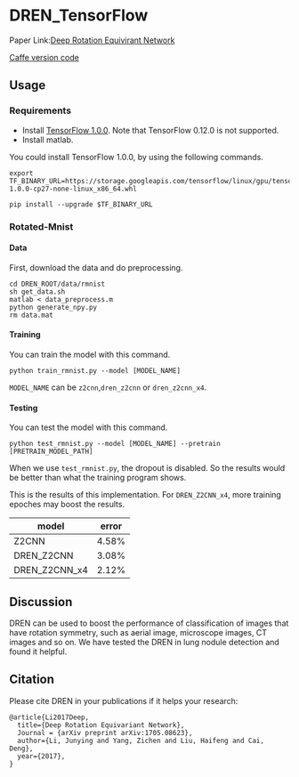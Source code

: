 # DREN_TensorFlow
Paper Link:[Deep Rotation Equivirant Network](https://arxiv.org/abs/1705.08623)

[Caffe version code](https://github.com/microljy/DREN)
## Usage
### Requirements
- Install [TensorFlow 1.0.0](https://www.tensorflow.org/). Note that TensorFlow 0.12.0 is not supported.
- Install matlab.

You could install TensorFlow 1.0.0, by using the following commands.

	export TF_BINARY_URL=https://storage.googleapis.com/tensorflow/linux/gpu/tensorflow_gpu-1.0.0-cp27-none-linux_x86_64.whl

	pip install --upgrade $TF_BINARY_URL

### Rotated-Mnist
#### Data
First, download the data and do preprocessing.

	cd DREN_ROOT/data/rmnist
	sh get_data.sh
	matlab < data_preprocess.m
	python generate_npy.py
	rm data.mat

#### Training
You can train the model with this command.

	python train_rmnist.py --model [MODEL_NAME]

```MODEL_NAME``` can be ```z2cnn```,```dren_z2cnn``` or ```dren_z2cnn_x4```.

#### Testing
You can test the model with this command.

	python test_rmnist.py --model [MODEL_NAME] --pretrain [PRETRAIN_MODEL_PATH]

When we use ```test_rmnist.py```, the dropout is disabled. So the results would be better than what the training program shows.

This is the results of this implementation. For ```DREN_Z2CNN_x4```, more training epoches may boost the results.

|model         |error |
|--------------|------|
|Z2CNN         |4.58% |
|DREN_Z2CNN    |3.08% |
|DREN_Z2CNN_x4 |2.12% |

## Discussion
DREN can be used to boost the performance of classification of images that have rotation symmetry, such as aerial image, microscope images, CT images and so on. We have tested the DREN in lung nodule detection and found it helpful.

## Citation
Please cite DREN in your publications if it helps your research:

	@article{Li2017Deep,
	  title={Deep Rotation Equivariant Network},
	  Journal = {arXiv preprint arXiv:1705.08623},
	  author={Li, Junying and Yang, Zichen and Liu, Haifeng and Cai, Deng},
	  year={2017},
	}